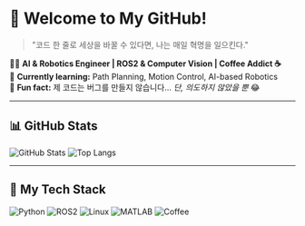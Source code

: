 # 🚀 Welcome to My GitHub!
> "코드 한 줄로 세상을 바꿀 수 있다면, 나는 매일 혁명을 일으킨다."  

👨‍💻 **AI & Robotics Engineer | ROS2 & Computer Vision | Coffee Addict ☕**  
🎯 **Currently learning:** Path Planning, Motion Control, AI-based Robotics  
📌 **Fun fact:** 제 코드는 버그를 만들지 않습니다... *단, 의도하지 않았을 뿐* 😂  

---

## 📊 GitHub Stats
![GitHub Stats](https://github-readme-stats.vercel.app/api?username=YourGitHubUsername&show_icons=true&theme=tokyonight)
![Top Langs](https://github-readme-stats.vercel.app/api/top-langs/?username=YourGitHubUsername&layout=compact&theme=tokyonight)

---

## 🎯 My Tech Stack
![Python](https://img.shields.io/badge/-Python-3776AB?style=flat-square&logo=python&logoColor=white)
![ROS2](https://img.shields.io/badge/-ROS2-22314E?style=flat-square&logo=ros&logoColor=white)
![Linux](https://img.shields.io/badge/-Linux-FCC624?style=flat-square&logo=linux&logoColor=black)
![MATLAB](https://img.shields.io/badge/-MATLAB-0076A8?style=flat-square&logo=mathworks&logoColor=white)
![Coffee](https://img.shields.io/badge/-Coffee-6F4E37?style=flat-square&logo=coffee&logoColor=white)

